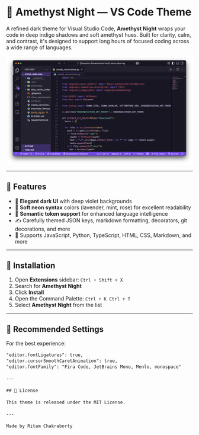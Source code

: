 # 🌌 Amethyst Night — VS Code Theme

A refined dark theme for Visual Studio Code, **Amethyst Night** wraps your code in deep indigo shadows and soft amethyst hues. Built for clarity, calm, and contrast, it's designed to support long hours of focused coding across a wide range of languages.

![Amethyst Night Preview](preview.png)

---

## 🎨 Features

- 🌙 **Elegant dark UI** with deep violet backgrounds
- 💎 **Soft neon syntax** colors (lavender, mint, rose) for excellent readability
- 🧠 **Semantic token support** for enhanced language intelligence
- ✍️ Carefully themed JSON keys, markdown formatting, decorators, git decorations, and more
- 🧩 Supports JavaScript, Python, TypeScript, HTML, CSS, Markdown, and more

---

## 🚀 Installation

1. Open **Extensions** sidebar: `Ctrl + Shift + X`
2. Search for **Amethyst Night**
3. Click **Install**
4. Open the Command Palette: `Ctrl + K Ctrl + T`  
5. Select **Amethyst Night** from the list

---

## 💾 Recommended Settings

For the best experience:

```jsonc
"editor.fontLigatures": true,
"editor.cursorSmoothCaretAnimation": true,
"editor.fontFamily": "Fira Code, JetBrains Mono, Menlo, monospace"

---

## 🪪 License

This theme is released under the MIT License.

---

Made by Ritam Chakraborty
